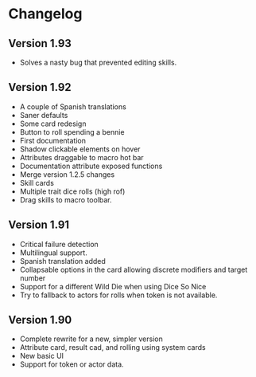 # Changelog

## Version 1.93
* Solves a nasty bug that prevented editing skills.

## Version 1.92
* A couple of Spanish translations
* Saner defaults
* Some card redesign
* Button to roll spending a bennie
* First documentation
* Shadow clickable elements on hover
* Attributes draggable to macro hot bar
* Documentation attribute exposed functions
* Merge version 1.2.5 changes
* Skill cards
* Multiple trait dice rolls (high rof)
* Drag skills to macro toolbar.

## Version 1.91
* Critical failure detection
* Multilingual support.
* Spanish translation added
* Collapsable options in the card allowing discrete modifiers and target number
* Support for a different Wild Die when using Dice So Nice
* Try to fallback to actors for rolls when token is not available.

## Version 1.90
* Complete rewrite for a new, simpler version
* Attribute card, result cad, and rolling using system cards
* New basic UI
* Support for token or actor data.
